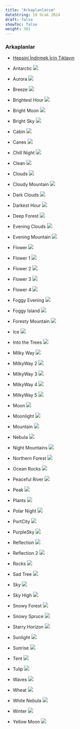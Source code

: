 ```yaml
---
title: "Arkaplanlarım"
dateString: 19 Ocak 2024
draft: false
showToc: false
weight: 301
--- 
```


### Arkaplanlar

- [Hepsini İndirmek İçin Tıklayın](https://drive.google.com/file/d/1xoY8_R5ROUQ4XGf9i24OYrJ7gX4OAXQJ/view?usp=sharing)

- Antarctic
![](/folders/arkaplanlarim/Antarctic.jpg#center)
- Aurora
![](/folders/arkaplanlarim/Aurora.jpg#center)
- Breeze
![](/folders/arkaplanlarim/Breeze.png#center)
- Brightest Hour
![](/folders/arkaplanlarim/BrightestHour.jpg#center)
- Bright Moon
![](/folders/arkaplanlarim/BrightMoon.jpg#center)
- Bright Sky
![](/folders/arkaplanlarim/BrightSky.jpg#center)
- Cabin
![](/folders/arkaplanlarim/Cabin.png#center)
- Canes
![](/folders/arkaplanlarim/Canes.jpg#center)
- Chill Night
![](/folders/arkaplanlarim/ChillNight.png#center)
- Clean
![](/folders/arkaplanlarim/Clean.png#center)
- Clouds
![](/folders/arkaplanlarim/Clouds.png#center)
- Cloudy Mountain
![](/folders/arkaplanlarim/CloudyMountain.jpg#center)
- Dark Clouds
![](/folders/arkaplanlarim/DarkClouds.png#center)
- Darkest Hour
![](/folders/arkaplanlarim/DarkestHour.jpg#center)
- Deep Forest
![](/folders/arkaplanlarim/DeepForest.jpg#center)
- Evening Clouds
![](/folders/arkaplanlarim/EveningClouds.jpg#center)
- Evening Mountain
![](/folders/arkaplanlarim/EveningMountain.jpg#center)
- Flower
![](/folders/arkaplanlarim/Flower.jpg#center)
- Flower 1
![](/folders/arkaplanlarim/Flower1.jpg#center)
- Flower 2
![](/folders/arkaplanlarim/Flower2.jpg#center)
- Flower 3
![](/folders/arkaplanlarim/Flower3.jpg#center)
- Flower 4
![](/folders/arkaplanlarim/Flower4.jpg#center)
- Foggy Evening
![](/folders/arkaplanlarim/FoggyEvening.jpg#center)
- Foggy Island
![](/folders/arkaplanlarim/FoggyIsland.jpg#center)
- Foresty Mountain
![](/folders/arkaplanlarim/ForestyMountain.jpg#center)
- Ice
![](/folders/arkaplanlarim/Ice.png#center)
- Into the Trees
![](/folders/arkaplanlarim/IntotheTrees.jpg#center)
- Milky Way
![](/folders/arkaplanlarim/MilkyWay.png#center)
- MilkyWay 2
![](/folders/arkaplanlarim/MilkyWay2.png#center)
- MilkyWay 3
![](/folders/arkaplanlarim/MilkyWay3.png#center)
- MilkyWay 4
![](/folders/arkaplanlarim/MilkyWay4.png#center)
- MilkyWay 5
![](/folders/arkaplanlarim/MilkyWay5.png#center)
- Moon
![](/folders/arkaplanlarim/Moon.jpg#center)
- Moonlight
![](/folders/arkaplanlarim/Moonlight.png#center)
- Mountain
![](/folders/arkaplanlarim/Mountain.png#center)
- Nebula
![](/folders/arkaplanlarim/Nebula.jpg#center)
- Night Mountains
![](/folders/arkaplanlarim/NightMountains.png#center)
- Northern Forest
![](/folders/arkaplanlarim/NorthernForest.png#center)
- Ocean Rocks
![](/folders/arkaplanlarim/OceanRocks.jpg#center)
- Peaceful River
![](/folders/arkaplanlarim/PeacefulRiver.png#center)
- Peak
![](/folders/arkaplanlarim/Peak.jpg#center)
- Plants
![](/folders/arkaplanlarim/Plants.jpg#center)
- Polar Night
![](/folders/arkaplanlarim/PolarNight.jpg#center)
- PortCity
![](/folders/arkaplanlarim/PortCity.jpg#center)
- PurpleSky
![](/folders/arkaplanlarim/PurpleSky.png#center)
- Reflection
![](/folders/arkaplanlarim/Reflection.jpg#center)
- Reflection 2
![](/folders/arkaplanlarim/Reflection2.jpg#center)
- Rocks
![](/folders/arkaplanlarim/Rocks.jpg#center)
- Sad Tree
![](/folders/arkaplanlarim/SadTree.jpg#center)
- Sky
![](/folders/arkaplanlarim/Sky.png#center)
- Sky High
![](/folders/arkaplanlarim/SkyHigh.png#center)
- Snowy Forest
![](/folders/arkaplanlarim/SnowyForest.jpg#center)
- Snowy Spruce
![](/folders/arkaplanlarim/SnowySpruce.jpg#center)
- Starry Horizon
![](/folders/arkaplanlarim/StarryHorizon.jpg#center)
- Sunlight
![](/folders/arkaplanlarim/Sunlight.jpg#center)
- Sunrise
![](/folders/arkaplanlarim/Sunrise.png#center)
- Tent
![](/folders/arkaplanlarim/Tent.png#center)
- Tulip
![](/folders/arkaplanlarim/Tulip.png#center)
- Waves
![](/folders/arkaplanlarim/Waves.jpg#center)
- Wheat
![](/folders/arkaplanlarim/Wheat.jpg#center)
- White Nebula
![](/folders/arkaplanlarim/WhiteNebula.jpg#center)
- Winter
![](/folders/arkaplanlarim/Winter.jpg#center)
- Yellow Moon
![](/folders/arkaplanlarim/YellowMoon.png#center)
